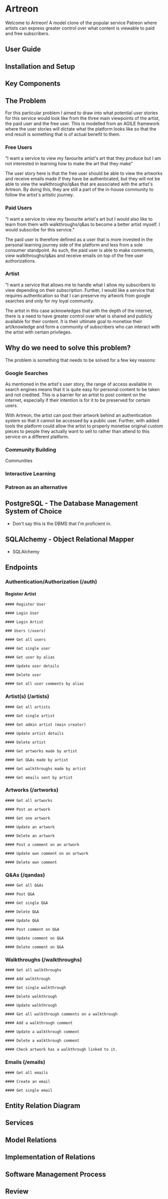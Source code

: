 # Artreon

Welcome to Artreon! A model clone of the popular service Patreon where artists can express greater control over what content is viewable to paid and free subscribers. 

## User Guide

## Installation and Setup

## Key Components

## The Problem

For this particular problem I aimed to draw into what potential user stories for this service would look like from the three main viewpoints of the artist, the paid user and the free user. This is modelled from an AGILE framework where the user stories will dictate what the platform looks like so that the end result is something that is of actual benefit to them. 

### Free Users

"I want a service to view my favourite artist's art that they produce but I am not interested in learning how to make the art that they make"

The user story here is that the free user should be able to view the artworks and receive emails made if they have be authenticated, but they will not be able to view the walkthroughs/q&as that are associated with the artist's Artreon. By doing this, they are still a part of the in-house community to follow the artist's artistic journey. 

### Paid Users

"I want a service to view my favourite artist's art but I would also like to learn from them with walkthroughs/q&as to become a better artist myself. I would subscribe for this service."

The paid user is therefore defined as a user that is more invested in the personal learning journey side of the platform and less from a sole consumer standpoint. As such, the paid user is able to make comments, view walkthroughs/q&as and receive emails on top of the free user authorizations.

### Artist

"I want a service that allows me to handle what I allow my subscribers to view depending on their subscription. Further, I would like a service that requires authentication so that I can preserve my artwork from google searches and only for my loyal community.

The artist in this case acknowledges that with the depth of the internet, there is a need to have greater control over what is shared and publicly available for their content. It is their ultimate goal to monetise their art/knowledge and form a community of subscribers who can interact with the artist with certain privileges.

## Why do we need to solve this problem?

The problem is something that needs to be solved for a few key reasons: 

### Google Searches

As mentioned in the artist's user story, the range of access available in search engines means that it is quite easy for personal content to be taken and not credited. This is a barrier for an artist to post content on the internet, especially if their intention is for it to be preserved for certain users. 

With Artreon, the artist can post their artwork behind an authentication system so that it cannot be accessed by a public user. Further, with added tools the platform could allow the artist to properly monetise original custom pieces to people they actually want to sell to rather than attend to this service on a different platform.

### Community Building

Communities 

### Interactive Learning

### Patreon as an alternative

## PostgreSQL - The Database Management System of Choice

- Don't say this is the DBMS that I'm proficient in.
## SQLAlchemy - Object Relational Mapper
- SQLAlchemy

## Endpoints

### Authentication/Authorization (/auth)
#### Register Artist

    #### Register User

    #### Login User

    #### Login Artist

    ### Users (/users)

    #### Get all users

    #### Get single user

    #### Get user by alias

    #### Update user details

    #### Delete user

    #### Get all user comments by alias

### Artist(s) (/artists)

    #### Get all artists

    #### Get single artist

    #### Get admin artist (main creator)

    #### Update artist details

    #### Delete artist 

    #### Get artworks made by artist

    #### Get Q&As made by artist

    #### Get walkthroughs made by artist

    #### Get emails sent by artist

### Artworks (/artworks)

    #### Get all artworks

    #### Post an artwork

    #### Get one artwork

    #### Update an artwork

    #### Delete an artwork

    #### Post a comment on an artwork

    #### Update own comment on an artwork

    #### Delete own comment

### Q&As (/qandas)

    #### Get all Q&As

    #### Post Q&A

    #### Get single Q&A

    #### Delete Q&A

    #### Update Q&A

    #### Post comment on Q&A

    #### Update comment on Q&A

    #### Delete comment on Q&A

### Walkthroughs (/walkthroughs)

    #### Get all walkthroughs

    #### Add walkthrough

    #### Get single walkthrough

    #### Delete walkthrough

    #### Update walkthrough

    #### Get all walkthrough comments on a walkthrough

    #### Add a walkthrough comment

    #### Update a walkthrough comment

    #### Delete a walkthrough comment

    #### Check artwork has a walkthrough linked to it.

### Emails (/emails)

    #### Get all emails

    #### Create an email

    #### Get single email

## Entity Relation Diagram

## Services

## Model Relations

## Implementation of Relations

## Software Management Process

## Review